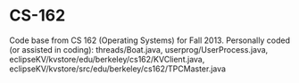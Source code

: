 CS-162
======

Code base from CS 162 (Operating Systems) for Fall 2013. Personally coded (or assisted in coding): threads/Boat.java, userprog/UserProcess.java, eclipseKV/kvstore/edu/berkeley/cs162/KVClient.java, eclipseKV/kvstore/src/edu/berkeley/cs162/TPCMaster.java
